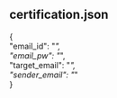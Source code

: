## certification.json 

{<br/> 
    "email_id": "*",<br/> 
    "email_pw": "*",<br/> 
    "target_email": "*",<br/> 
    "sender_email": "*"<br/> 
}<br/> 